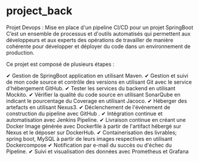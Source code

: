 # project_back
Projet Devops : Mise en place d'un pipeline CI/CD pour un projet SpringBoot
C’est un ensemble de processus et d'outils automatisés qui permettent aux développeurs et aux experts des opérations de travailler de manière cohérente pour développer et déployer du code dans un environnement de production.

Ce projet est composé de plusieurs étapes :

✔ Gestion de SpringBoot application en utilisant Maven. 
✔ Gestion et suivi de mon code source et contrôle des versions en utilisant Git avec le service d'hébergement GitHub. 
✔ Tester les services du backend en utilisant Mockito. 
✔ Vérifier la qualité du code source en utilisant SonarQube en indicant le pourcentage du Coverage en utilisant Jacoco. 
✔ Héberger des artefacts en utilisant Nexus3. 
✔ Déclenchement de l'événement de construction du pipeline avec GitHub . 
✔ Intégration continue et automatisation avec Jenkins Pipeline. 
✔ Livraison continue en créant une Docker Image générée avec Dockerfile à partir de l'artifact hébergé sur Nexus et le déposer sur DockerHub. 
✔ Containerisation des livrables; spring boot, MySQL à partir de leurs images respectives en utilisant Dockercompose 
✔ Notification par e-mail du succès ou d'échec du Pipeline.
✔ Suivi et visualisation des données avec Prometheus et Grafana
